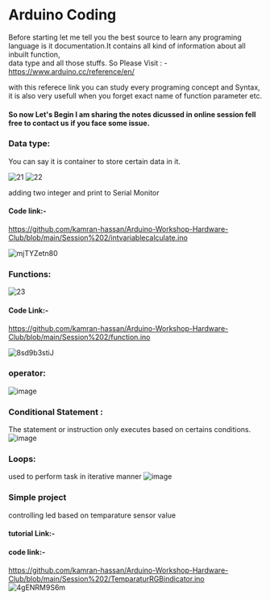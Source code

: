 # Arduino Coding 

Before starting let me tell you the best source to learn any programing language is it documentation.It contains all kind of information about all inbuilt function,<br>
data type and all those stuffs. So Please Visit : - https://www.arduino.cc/reference/en/ 

with this referece link you can study every programing concept and Syntax, it is also very usefull when you forget exact name of function parameter etc.

#### So now Let's Begin I am sharing the notes dicussed in online session fell free to contact us if you face some issue.


### Data type: 
You can say it is container to store certain data in it. 

![21](https://user-images.githubusercontent.com/52744272/139258928-870036a9-5375-469b-8fe4-2cdb3fb2cfb4.png)
![22](https://user-images.githubusercontent.com/52744272/139259063-8966aced-2026-4f0c-a096-033434aeb8b7.png)

adding two integer and print to Serial Monitor
#### Code link:-
https://github.com/kamran-hassan/Arduino-Workshop-Hardware-Club/blob/main/Session%202/intvariablecalculate.ino


![mjTYZetn80](https://user-images.githubusercontent.com/52744272/139261727-25ef414b-ff1e-4cc1-8bcb-70e43d011533.gif)


### Functions:

![23](https://user-images.githubusercontent.com/52744272/139263154-2edb281f-0291-4b49-a905-48fb16dd763a.png)

#### Code Link:-
https://github.com/kamran-hassan/Arduino-Workshop-Hardware-Club/blob/main/Session%202/function.ino

![8sd9b3stiJ](https://user-images.githubusercontent.com/52744272/139263188-ed148138-8da7-4073-ad84-422a7b537dd6.gif)

### operator:

![image](https://user-images.githubusercontent.com/52744272/139263512-b03412a3-43e5-4688-8d1d-9c1a42c8e24b.png)

### Conditional Statement :
The statement or instruction only executes based on certains conditions.
![image](https://user-images.githubusercontent.com/52744272/139263816-560c6f7f-c38d-45d7-9ca0-0f87239fe888.png)

### Loops:
used to perform task in iterative manner
![image](https://user-images.githubusercontent.com/52744272/139264160-787bced0-0c5e-4bd0-8782-3919e9d1989b.png)

### Simple project
controlling led based on temparature sensor value
#### tutorial Link:-

#### code link:-
https://github.com/kamran-hassan/Arduino-Workshop-Hardware-Club/blob/main/Session%202/TemparaturRGBindicator.ino
![4gENRM9S6m](https://user-images.githubusercontent.com/52744272/139272134-d13aa831-8edb-421f-87b8-2a8cca9b70b5.gif)


